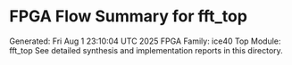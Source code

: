 # FPGA Flow Summary for fft_top
Generated: Fri Aug  1 23:10:04 UTC 2025
FPGA Family: ice40
Top Module: fft_top
See detailed synthesis and implementation reports in this directory.
